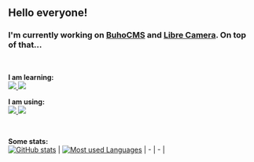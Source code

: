 ## Hello everyone!

### I'm currently working on [BuhoCMS](https://github.com/iakmds/buhocms) and [Libre Camera](https://github.com/iakmds/librecamera). On top of that...

<br>

**I am learning:**
<br>
<a href="https://flutter.dev">
  <img src="https://img.shields.io/badge/Flutter-02569B?style=for-the-badge&logo=flutter&logoColor=white"/>
</a>
<a href="https://dart.dev">
  <img src="https://img.shields.io/badge/Dart-0175C2?style=for-the-badge&logo=dart&logoColor=white"/>
</a>

**I am using:**
<br>
<a href="https://linuxmint.com">
  <img src="https://img.shields.io/badge/Linux_Mint-87CF3E?style=for-the-badge&logo=linux-mint&logoColor=white"/>
</a>
<a href="https://vscodium.com">
  <img src="https://img.shields.io/badge/VSCodium-0078D4?style=for-the-badge&logo=vscodium&logoColor=white"/>
</a>

<br>
  
**Some stats:**
<br>
[![GitHub stats](https://github-readme-stats.vercel.app/api?username=iakmds&show_icons=true&theme=buefy&hide_border=true)](https://github.com/iakmds) | [![Most used Languages](https://github-readme-stats.vercel.app/api/top-langs/?username=iakmds&layout=compact&theme=buefy&hide_border=true)](https://github.com/iakmds)
| - | - |
